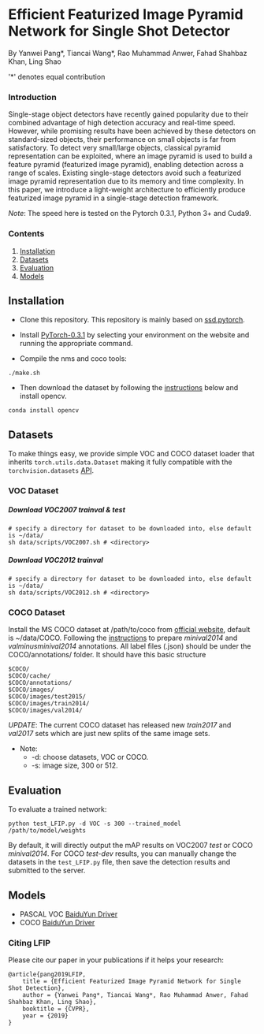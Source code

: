 # Efficient Featurized Image Pyramid Network for Single Shot Detector

By Yanwei Pang*, Tiancai Wang*, Rao Muhammad Anwer, Fahad Shahbaz Khan, Ling Shao

'*' denotes equal contribution

### Introduction
Single-stage object detectors have recently gained popularity due to their combined advantage of high detection accuracy and real-time speed.
However, while promising results have been achieved by these detectors on standard-sized objects, their performance on small objects is far 
from satisfactory. To  detect very small/large objects, classical pyramid representation can be exploited, where an image pyramid is used to 
build a feature pyramid (featurized image pyramid), enabling detection across a range of scales. Existing single-stage detectors avoid such 
a featurized image pyramid representation due to its memory and time complexity. In this paper, we introduce a light-weight architecture to
efficiently produce featurized image pyramid in a single-stage detection framework.

*Note*: The speed here is tested on the Pytorch 0.3.1, Python 3+ and Cuda9.


### Contents
1. [Installation](#installation)
2. [Datasets](#datasets)
4. [Evaluation](#evaluation)
5. [Models](#models)

## Installation
- Clone this repository. This repository is mainly based on [ssd.pytorch](https://github.com/amdegroot/ssd.pytorch).

- Install [PyTorch-0.3.1](http://pytorch.org/) by selecting your environment on the website and running the appropriate command.

- Compile the nms and coco tools:
```Shell
./make.sh
```

- Then download the dataset by following the [instructions](#download-voc2007-trainval--test) below and install opencv. 
```Shell
conda install opencv
```

## Datasets
To make things easy, we provide simple VOC and COCO dataset loader that inherits `torch.utils.data.Dataset` making it fully compatible with the `torchvision.datasets` [API](http://pytorch.org/docs/torchvision/datasets.html).

### VOC Dataset
##### Download VOC2007 trainval & test

```Shell
# specify a directory for dataset to be downloaded into, else default is ~/data/
sh data/scripts/VOC2007.sh # <directory>
```

##### Download VOC2012 trainval

```Shell
# specify a directory for dataset to be downloaded into, else default is ~/data/
sh data/scripts/VOC2012.sh # <directory>
```
### COCO Dataset
Install the MS COCO dataset at /path/to/coco from [official website](http://mscoco.org/), default is ~/data/COCO. Following the [instructions](https://github.com/rbgirshick/py-faster-rcnn/blob/77b773655505599b94fd8f3f9928dbf1a9a776c7/data/README.md) to prepare *minival2014* and *valminusminival2014* annotations. All label files (.json) should be under the COCO/annotations/ folder. It should have this basic structure
```Shell
$COCO/
$COCO/cache/
$COCO/annotations/
$COCO/images/
$COCO/images/test2015/
$COCO/images/train2014/
$COCO/images/val2014/
```
*UPDATE*: The current COCO dataset has released new *train2017* and *val2017* sets which are just new splits of the same image sets. 


- Note:
  * -d: choose datasets, VOC or COCO.
  * -s: image size, 300 or 512.

## Evaluation
To evaluate a trained network:

```Shell
python test_LFIP.py -d VOC -s 300 --trained_model /path/to/model/weights
```
By default, it will directly output the mAP results on VOC2007 *test* or COCO *minival2014*. For COCO *test-dev* results, you can manually change the datasets in the `test_LFIP.py` file, then save the detection results and submitted to the server. 

## Models

* PASCAL VOC [BaiduYun Driver](https://pan.baidu.com/)
* COCO [BaiduYun Driver](https://pan.baidu.com/)

### Citing LFIP
Please cite our paper in your publications if it helps your research:

    @article{pang2019LFIP,
        title = {Efficient Featurized Image Pyramid Network for Single Shot Detection},
        author = {Yanwei Pang*, Tiancai Wang*, Rao Muhammad Anwer, Fahad Shahbaz Khan, Ling Shao},
        booktitle = {CVPR},
        year = {2019}
    }
